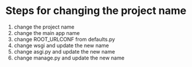 # Steps for changing the project name

1. change the project name
2. change the main app name
3. change ROOT_URLCONF from defaults.py
4. change wsgi and update the new name
5. change asgi.py and update the new name
6. change manage.py and update the new name